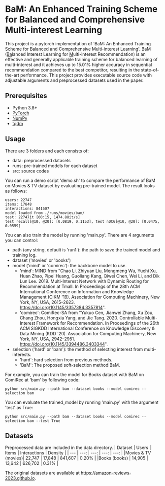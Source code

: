 # BaM: An Enhanced Training Scheme for Balanced and Comprehensive Multi-interest Learning

This project is a pytorch implementation of 'BaM: An Enhanced Training Scheme for Balanced and Comprehensive Multi-interest Learning'.
BaM (<U/>Ba</U>lanced Interest Learning for <U/>M</U>ulti-interest Recommendation) is an effective and generally applicable training scheme for balanced learning of multi-interest and it achieves up to 15.01% higher accuracy in sequential recommendation compared to the best competitor, resulting in the state-of-the-art performance.
This project provides executable source code with adjustable arguments and preprocessed datasets used in the paper.

## Prerequisites

- Python 3.8+
- [PyTorch](https://pytorch.org/)
- [NumPy](https://numpy.org/)
- [tqdm](https://tqdm.github.io/)

## Usage

There are 3 folders and each consists of:
- data: preprocessed datasets
- runs: pre-trained models for each dataset
- src: source codes

You can run a demo script 'demo.sh' to compare the performance of BaM on Movies & TV dataset by evaluating pre-trained model.
The result looks as follows:
```
users: 22747
items: 17848
interactions: 841607
model loaded from ./runs/movies/bam/
test: 22747it [00:15, 1474.88it/s]
test recall[@10, @20]: [0.0819, 0.1153], test nDCG[@10, @20]: [0.0475, 0.0559]
```

You can also train the model by running 'main.py'.
There are 4 arguments you can control:
- path (any string, default is 'run1'): the path to save the trained model and training log.
- dataset ('movies' or 'books')
- model ('mind' or 'comirec'): the backbone model to use.
    * 'mind': MIND from "Chao Li, Zhiyuan Liu, Mengmeng Wu, Yuchi Xu, Huan Zhao, Pipei Huang, Guoliang Kang, Qiwei Chen, Wei Li, and Dik Lun Lee. 2019. Multi-Interest Network with Dynamic Routing for Recommendation at Tmall. In Proceedings of the 28th ACM International Conference on Information and Knowledge Management (CIKM '19). Association for Computing Machinery, New York, NY, USA, 2615–2623. https://doi.org/10.1145/3357384.3357814".
    * 'comirec': ComiRec-SA from "Yukuo Cen, Jianwei Zhang, Xu Zou, Chang Zhou, Hongxia Yang, and Jie Tang. 2020. Controllable Multi-Interest Framework for Recommendation. In Proceedings of the 26th ACM SIGKDD International Conference on Knowledge Discovery & Data Mining (KDD '20). Association for Computing Machinery, New York, NY, USA, 2942–2951. https://doi.org/10.1145/3394486.3403344".
- selection ('hard' or 'bam'): the method of selecting interest from multi-interests.
    * 'hard': hard selection from previous methods.
    * 'BaM': The proposed soft-selection method BaM.

For example, you can train the model for Books dataset with BaM on ComiRec at 'bam' by following code:
```
python src/main.py --path bam --dataset books --model comirec --selection bam
```


You can evaluate the trained_model by running 'main.py' with the argument 'test' as True:
```
python src/main.py --path bam --dataset books --model comirec --selection bam --test True
```

## Datasets
Preprocessed data are included in the data directory.
| Dataset | Users | Items | Interactions | Density |
| --- | ---: | ---: | ---: | ---: |
|Movies & TV (movies)| 22,747 | 17,848 | 841,607 | 0.20% |
|Books (books) | 14,905 | 13,642 | 626,702 | 0.31% |

The original datasets are available at https://amazon-reviews-2023.github.io.
